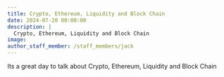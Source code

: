```yaml
---
title: Crypto, Ethereum, Liquidity and Block Chain
date: 2024-07-20 00:00:00
description: |
  Crypto, Ethereum, Liquidity and Block Chain
image:
author_staff_member: /staff_members/jack
---
```

Its a great day to talk about Crypto, Ethereum, Liquidity and Block Chain